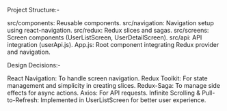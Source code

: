 Project Structure:-

src/components: Reusable components. 
src/navigation: Navigation setup using react-navigation. 
src/redux: Redux slices and sagas. 
src/screens: Screen components (UserListScreen, UserDetailScreen). 
src/api: API integration (userApi.js). 
App.js: Root component integrating Redux provider and navigation. 





Design Decisions:-

React Navigation: To handle screen navigation. 
Redux Toolkit: For state management and simplicity in creating slices. 
Redux-Saga: To manage side effects for async actions. 
Axios: For API requests. 
Infinite Scrolling & Pull-to-Refresh: Implemented in UserListScreen for better user experience. 
